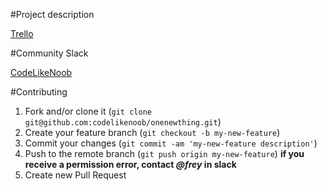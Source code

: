 #Project description

[Trello](https://trello.com/b/8j9K5XaA/onenewthing)

#Community Slack

[CodeLikeNoob](http://codelikenoob.frey.su/)

#Contributing

1. Fork and/or clone it (`git clone git@github.com:codelikenoob/onenewthing.git`)
2. Create your feature branch (`git checkout -b my-new-feature`)
3. Commit your changes (`git commit -am 'my-new-feature description'`)
4. Push to the remote branch (`git push origin my-new-feature`)
**if you receive a permission error, contact *@frey* in slack**
5. Create new Pull Request

